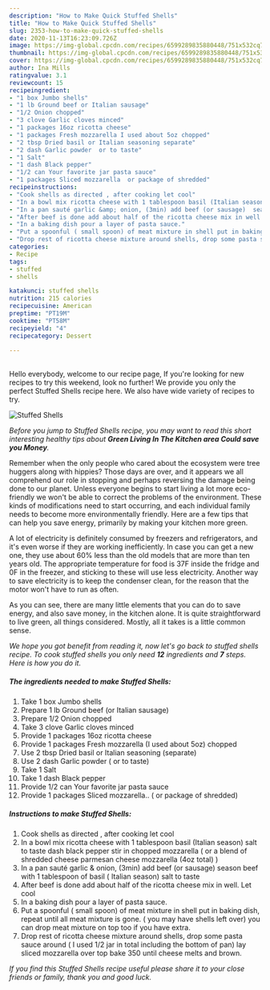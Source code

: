 ```yaml
---
description: "How to Make Quick Stuffed Shells"
title: "How to Make Quick Stuffed Shells"
slug: 2353-how-to-make-quick-stuffed-shells
date: 2020-11-13T16:23:09.726Z
image: https://img-global.cpcdn.com/recipes/6599289835880448/751x532cq70/stuffed-shells-recipe-main-photo.jpg
thumbnail: https://img-global.cpcdn.com/recipes/6599289835880448/751x532cq70/stuffed-shells-recipe-main-photo.jpg
cover: https://img-global.cpcdn.com/recipes/6599289835880448/751x532cq70/stuffed-shells-recipe-main-photo.jpg
author: Ina Mills
ratingvalue: 3.1
reviewcount: 15
recipeingredient:
- "1 box Jumbo shells"
- "1 lb Ground beef or Italian sausage"
- "1/2 Onion chopped"
- "3 clove Garlic cloves minced"
- "1 packages 16oz ricotta cheese"
- "1 packages Fresh mozzarella I used about 5oz chopped"
- "2 tbsp Dried basil or Italian seasoning separate"
- "2 dash Garlic powder  or to taste"
- "1 Salt"
- "1 dash Black pepper"
- "1/2 can Your favorite jar pasta sauce"
- "1 packages Sliced mozzarella  or package of shredded"
recipeinstructions:
- "Cook shells as directed , after cooking let cool"
- "In a bowl mix ricotta cheese with 1 tablespoon basil (Italian season) salt to taste dash black pepper stir in chopped mozzarella ( or a blend of shredded cheese  parmesan cheese mozzarella (4oz total) )"
- "In a pan sauté garlic &amp; onion, (3min) add beef (or sausage)  season beef with 1 tablespoon of basil ( Italian season) salt to taste"
- "After beef is done add about half of the ricotta cheese mix in well. Let cool"
- "In a baking dish pour a layer of pasta sauce."
- "Put a spoonful ( small spoon) of meat mixture in shell put in baking dish, repeat until all meat mixture is gone. ( you may have shells left over) you can drop meat mixture on top too if you have extra."
- "Drop rest of ricotta cheese mixture around shells, drop some pasta sauce around ( I used 1/2 jar in total including the bottom of pan) lay sliced mozzarella over top bake 350 until cheese melts and brown."
categories:
- Recipe
tags:
- stuffed
- shells

katakunci: stuffed shells 
nutrition: 215 calories
recipecuisine: American
preptime: "PT19M"
cooktime: "PT58M"
recipeyield: "4"
recipecategory: Dessert

---
```

<br>
Hello everybody, welcome to our recipe page, If you're looking for new recipes to try this weekend, look no further! We provide you only the perfect Stuffed Shells recipe here. We also have wide variety of recipes to try.
<br>


![Stuffed Shells](https://img-global.cpcdn.com/recipes/6599289835880448/751x532cq70/stuffed-shells-recipe-main-photo.jpg)

<i>Before you jump to Stuffed Shells recipe, you may want to read this short interesting healthy tips about 
<strong>Green Living In The Kitchen area Could save you Money</strong>.</i>
</br>

Remember when the only people who cared about the ecosystem were tree huggers along with hippies? Those days are over, and it appears we all comprehend our role in stopping and perhaps reversing the damage being done to our planet. Unless everyone begins to start living a lot more eco-friendly we won't be able to correct the problems of the environment. These kinds of modifications need to start occurring, and each individual family needs to become more environmentally friendly. Here are a few tips that can help you save energy, primarily by making your kitchen more green.

A lot of electricity is definitely consumed by freezers and refrigerators, and it's even worse if they are working inefficiently. In case you can get a new one, they use about 60% less than the old models that are more than ten years old. The appropriate temperature for food is 37F inside the fridge and 0F in the freezer, and sticking to these will use less electricity. Another way to save electricity is to keep the condenser clean, for the reason that the motor won't have to run as often.

As you can see, there are many little elements that you can do to save energy, and also save money, in the kitchen alone. It is quite straightforward to live green, all things considered. Mostly, all it takes is a little common sense.


<i>We hope you got benefit from reading it, now let's go back to stuffed shells recipe. To cook stuffed shells you only need <strong>12</strong> ingredients and <strong>7</strong> steps. Here is how you do it.
</i>

##### The ingredients needed to make Stuffed Shells:

1. Take 1 box Jumbo shells
1. Prepare 1 lb Ground beef (or Italian sausage)
1. Prepare 1/2 Onion chopped
1. Take 3 clove Garlic cloves minced
1. Provide 1 packages 16oz ricotta cheese
1. Provide 1 packages Fresh mozzarella (I used about 5oz) chopped
1. Use 2 tbsp Dried basil or Italian seasoning (separate)
1. Use 2 dash Garlic powder ( or to taste)
1. Take 1 Salt
1. Take 1 dash Black pepper
1. Provide 1/2 can Your favorite jar pasta sauce
1. Provide 1 packages Sliced mozzarella.. ( or package of shredded)


##### Instructions to make Stuffed Shells:

1. Cook shells as directed , after cooking let cool
1. In a bowl mix ricotta cheese with 1 tablespoon basil (Italian season) salt to taste dash black pepper stir in chopped mozzarella ( or a blend of shredded cheese  parmesan cheese mozzarella (4oz total) )
1. In a pan sauté garlic &amp; onion, (3min) add beef (or sausage)  season beef with 1 tablespoon of basil ( Italian season) salt to taste
1. After beef is done add about half of the ricotta cheese mix in well. Let cool
1. In a baking dish pour a layer of pasta sauce.
1. Put a spoonful ( small spoon) of meat mixture in shell put in baking dish, repeat until all meat mixture is gone. ( you may have shells left over) you can drop meat mixture on top too if you have extra.
1. Drop rest of ricotta cheese mixture around shells, drop some pasta sauce around ( I used 1/2 jar in total including the bottom of pan) lay sliced mozzarella over top bake 350 until cheese melts and brown.


<i>If you find this Stuffed Shells recipe useful please share it to your close friends or family, thank you and good luck.</i>
